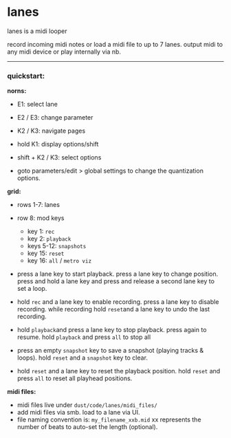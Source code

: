 # lanes
lanes is a midi looper

record incoming midi notes or load a midi file to up to 7 lanes.
output midi to any midi device or play internally via nb.

----

### quickstart:

**norns:**

- E1: select lane
- E2 / E3: change parameter
- K2 / K3: navigate pages
- hold K1: display options/shift
- shift + K2 / K3: select options

- goto parameters/edit > global settings to change the quantization options.
  

**grid:**

- rows 1-7: lanes
- row 8: mod keys
  - key 1: `rec`
  - key 2: `playback`
  - keys 5-12: `snapshots`
  - key 15: `reset`
  - key 16: `all` / `metro viz`

- press a lane key to start playback. press a lane key to change position. press and hold a lane key and press and release a second lane key to set a loop.
- hold `rec` and a lane key to enable recording. press a lane key to disable recording. while recording hold `reset`and a lane key to undo the last recording.
- hold `playback`and press a lane key to stop playback. press again to resume. hold `playback` and press `all` to stop all
- press an empty `snapshot` key to save a snapshot (playing tracks & loops). hold `reset` and a `snapshot` key to clear.
- hold `reset` and a lane key to reset the playback position. hold `reset` and press `all` to reset all playhead positions.

**midi files:**

- midi files live under `dust/code/lanes/midi_files/`
- add midi files via smb. load to a lane via UI.
- file naming convention is: `my_filename_xxb.mid` xx represents the number of beats to auto-set the length (optional).

